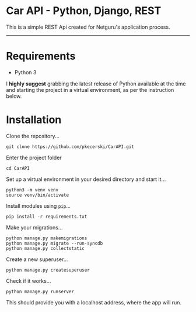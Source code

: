 # Car API - Python, Django, REST

This is a simple REST Api created for Netguru's application process.

----

# Requirements

* Python 3

I **highly suggest** grabbing the latest release of Python available at the time and starting the project in a virtual environment, as per the instruction below.

# Installation

Clone the repository...

    git clone https://github.com/pkecerski/CarAPI.git

Enter the project folder

    cd CarAPI

Set up a virtual environment in your desired directory and start it...

    python3 -m venv venv
    source venv/bin/activate

Install modules using `pip`...

    pip install -r requirements.txt

Make your migrations...
    
    python manage.py makemigrations
    python manage.py migrate --run-syncdb
    python manage.py collectstatic

Create a new superuser...

    python manage.py createsuperuser

Check if it works...

    python manage.py runserver

This should provide you with a localhost address, where the app will run.